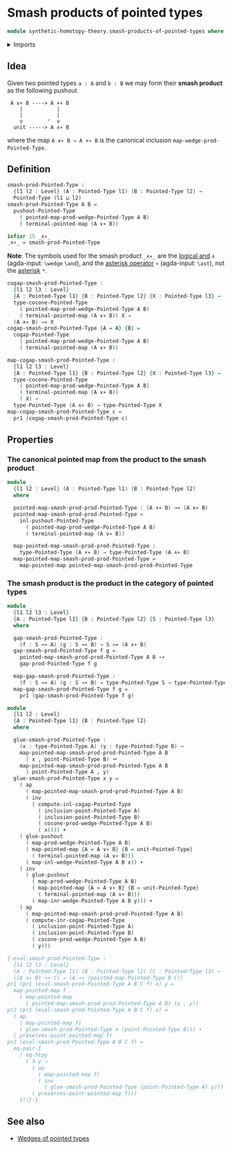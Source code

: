 # Smash products of pointed types

```agda
module synthetic-homotopy-theory.smash-products-of-pointed-types where
```

<details><summary>Imports</summary>

```agda
open import foundation.action-on-identifications-functions
open import foundation.dependent-pair-types
open import foundation.equality-dependent-pair-types
open import foundation.function-extensionality
open import foundation.function-types
open import foundation.homotopies
open import foundation.identity-types
open import foundation.transport-along-identifications
open import foundation.universe-levels

open import structured-types.pointed-cartesian-product-types
open import structured-types.pointed-families-of-types
open import structured-types.pointed-maps
open import structured-types.pointed-types
open import structured-types.pointed-unit-type

open import synthetic-homotopy-theory.cocones-under-spans-of-pointed-types
open import synthetic-homotopy-theory.pushouts
open import synthetic-homotopy-theory.pushouts-of-pointed-types
open import synthetic-homotopy-theory.wedges-of-pointed-types
```

</details>

## Idea

Given two pointed types `a : A` and `b : B` we may form their **smash product**
as the following pushout

```text
 A ∨∗ B ----> A ×∗ B
    |           |
    |           |
    v        ⌜  v
  unit -----> A ∧∗ B
```

where the map `A ∨∗ B → A ×∗ B` is the canonical inclusion
`map-wedge-prod-Pointed-Type`.

## Definition

```agda
smash-prod-Pointed-Type :
  {l1 l2 : Level} (A : Pointed-Type l1) (B : Pointed-Type l2) →
  Pointed-Type (l1 ⊔ l2)
smash-prod-Pointed-Type A B =
  pushout-Pointed-Type
    ( pointed-map-prod-wedge-Pointed-Type A B)
    ( terminal-pointed-map (A ∨∗ B))

infixr 15 _∧∗_
_∧∗_ = smash-prod-Pointed-Type
```

**Note**: The symbols used for the smash product `_∧∗_` are the
[logical and](https://codepoints.net/U+2227) `∧` (agda-input: `\wedge` `\and`),
and the [asterisk operator](https://codepoints.net/U+2217) `∗` (agda-input:
`\ast`), not the [asterisk](https://codepoints.net/U+002A) `*`.

```agda
cogap-smash-prod-Pointed-Type :
  {l1 l2 l3 : Level}
  {A : Pointed-Type l1} {B : Pointed-Type l2} {X : Pointed-Type l3} →
  type-cocone-Pointed-Type
    ( pointed-map-prod-wedge-Pointed-Type A B)
    ( terminal-pointed-map (A ∨∗ B)) X →
  (A ∧∗ B) →∗ X
cogap-smash-prod-Pointed-Type {A = A} {B} =
  cogap-Pointed-Type
    ( pointed-map-prod-wedge-Pointed-Type A B)
    ( terminal-pointed-map (A ∨∗ B))

map-cogap-smash-prod-Pointed-Type :
  {l1 l2 l3 : Level}
  {A : Pointed-Type l1} {B : Pointed-Type l2} {X : Pointed-Type l3} →
  type-cocone-Pointed-Type
    ( pointed-map-prod-wedge-Pointed-Type A B)
    ( terminal-pointed-map (A ∨∗ B))
    ( X) →
  type-Pointed-Type (A ∧∗ B) → type-Pointed-Type X
map-cogap-smash-prod-Pointed-Type c =
  pr1 (cogap-smash-prod-Pointed-Type c)
```

## Properties

### The canonical pointed map from the product to the smash product

```agda
module _
  {l1 l2 : Level} (A : Pointed-Type l1) (B : Pointed-Type l2)
  where

  pointed-map-smash-prod-prod-Pointed-Type : (A ×∗ B) →∗ (A ∧∗ B)
  pointed-map-smash-prod-prod-Pointed-Type =
    inl-pushout-Pointed-Type
      ( pointed-map-prod-wedge-Pointed-Type A B)
      ( terminal-pointed-map (A ∨∗ B))

  map-pointed-map-smash-prod-prod-Pointed-Type :
    type-Pointed-Type (A ×∗ B) → type-Pointed-Type (A ∧∗ B)
  map-pointed-map-smash-prod-prod-Pointed-Type =
    map-pointed-map pointed-map-smash-prod-prod-Pointed-Type
```

### The smash product is the product in the category of pointed types

```agda
module _
  {l1 l2 l3 : Level}
  {A : Pointed-Type l1} {B : Pointed-Type l2} {S : Pointed-Type l3}
  where

  gap-smash-prod-Pointed-Type :
    (f : S →∗ A) (g : S →∗ B) → S →∗ (A ∧∗ B)
  gap-smash-prod-Pointed-Type f g =
    pointed-map-smash-prod-prod-Pointed-Type A B ∘∗
    gap-prod-Pointed-Type f g

  map-gap-smash-prod-Pointed-Type :
    (f : S →∗ A) (g : S →∗ B) → type-Pointed-Type S → type-Pointed-Type (A ∧∗ B)
  map-gap-smash-prod-Pointed-Type f g =
    pr1 (gap-smash-prod-Pointed-Type f g)
```

```agda
module _
  {l1 l2 : Level}
  {A : Pointed-Type l1} {B : Pointed-Type l2}
  where

  glue-smash-prod-Pointed-Type :
    (x : type-Pointed-Type A) (y : type-Pointed-Type B) →
    map-pointed-map-smash-prod-prod-Pointed-Type A B
      ( x , point-Pointed-Type B) ＝
    map-pointed-map-smash-prod-prod-Pointed-Type A B
      ( point-Pointed-Type A , y)
  glue-smash-prod-Pointed-Type x y =
    ( ap
      ( map-pointed-map-smash-prod-prod-Pointed-Type A B)
      ( inv
        ( compute-inl-cogap-Pointed-Type
          ( inclusion-point-Pointed-Type A)
          ( inclusion-point-Pointed-Type B)
          ( cocone-prod-wedge-Pointed-Type A B)
          ( x)))) ∙
    ( glue-pushout
      ( map-prod-wedge-Pointed-Type A B)
      ( map-pointed-map {A = A ∨∗ B} {B = unit-Pointed-Type}
        ( terminal-pointed-map (A ∨∗ B)))
      ( map-inl-wedge-Pointed-Type A B x)) ∙
    ( inv
      ( glue-pushout
        ( map-prod-wedge-Pointed-Type A B)
        ( map-pointed-map {A = A ∨∗ B} {B = unit-Pointed-Type}
          ( terminal-pointed-map (A ∨∗ B)))
        ( map-inr-wedge-Pointed-Type A B y))) ∙
    ( ap
      ( map-pointed-map-smash-prod-prod-Pointed-Type A B)
      ( compute-inr-cogap-Pointed-Type
        ( inclusion-point-Pointed-Type A)
        ( inclusion-point-Pointed-Type B)
        ( cocone-prod-wedge-Pointed-Type A B)
        ( y)))

{-eval-smash-prod-Pointed-Type :
  {l1 l2 l3 : Level}
  (A : Pointed-Type l1) (B : Pointed-Type l2) (C : Pointed-Type l3) →
  ((A ∧∗ B) →∗ C) → (A →∗ (pointed-map-Pointed-Type B C))
pr1 (pr1 (eval-smash-prod-Pointed-Type A B C f) x) y =
  map-pointed-map f
    ( map-pointed-map
      ( pointed-map-smash-prod-prod-Pointed-Type A B) (x , y))
pr2 (pr1 (eval-smash-prod-Pointed-Type A B C f) x) =
  ( ap
    ( map-pointed-map f)
    ( glue-smash-prod-Pointed-Type x (point-Pointed-Type B))) ∙
  ( preserves-point-pointed-map f)
pr2 (eval-smash-prod-Pointed-Type A B C f) =
  eq-pair-Σ
    ( eq-htpy
      ( λ y →
        ( ap
          ( map-pointed-map f)
          ( inv
            ( glue-smash-prod-Pointed-Type (point-Pointed-Type A) y))) ∙
        ( preserves-point-pointed-map f)))
    {!!}-}
```

## See also

- [Wedges of pointed types](synthetic-homotopy-theory.wedges-of-pointed-types.md)
